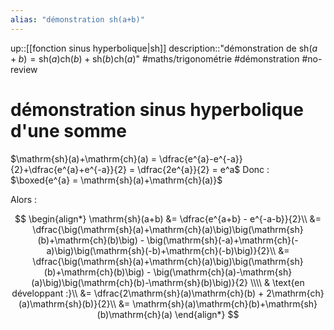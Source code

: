 ```yaml
---
alias: "démonstration sh(a+b)"
---
```

up::[[fonction sinus hyperbolique|sh]]
description::"démonstration de $\mathrm{sh}(a+b)=\mathrm{sh}(a)\mathrm{ch}(b)+\mathrm{sh}(b)\mathrm{ch}(a)$"
#maths/trigonométrie #démonstration  #no-review  
# démonstration sinus hyperbolique d'une somme

$\mathrm{sh}(a)+\mathrm{ch}(a) = \dfrac{e^{a}-e^{-a}}{2}+\dfrac{e^{a}+e^{-a}}{2} = \dfrac{2e^{a}}{2} = e^a$
Donc :
$\boxed{e^{a} = \mathrm{sh}(a)+\mathrm{ch}(a)}$

Alors :

$$
\begin{align*}
\mathrm{sh}(a+b) &= \dfrac{e^{a+b} - e^{-a-b}}{2}\\
&= \dfrac{\big(\mathrm{sh}(a)+\mathrm{ch}(a)\big)\big(\mathrm{sh}(b)+\mathrm{ch}(b)\big) - \big(\mathrm{sh}(-a)+\mathrm{ch}(-a)\big)\big(\mathrm{sh}(-b)+\mathrm{ch}(-b)\big)}{2}\\
&= \dfrac{\big(\mathrm{sh}(a)+\mathrm{ch}(a)\big)\big(\mathrm{sh}(b)+\mathrm{ch}(b)\big) - \big(\mathrm{ch}(a)-\mathrm{sh}(a)\big)\big(\mathrm{ch}(b)-\mathrm{sh}(b)\big)}{2} \\\\
& \text{en développant :}\\
&= \dfrac{2\mathrm{sh}(a)\mathrm{ch}(b) + 2\mathrm{ch}(a)\mathrm{sh}(b)}{2}\\
&= \mathrm{sh}(a)\mathrm{ch}(b)+\mathrm{sh}(b)\mathrm{ch}(a)
\end{align*}
$$